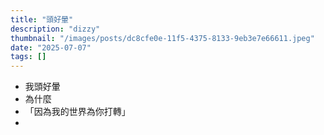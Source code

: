 ```yaml
---
title: "頭好暈"
description: "dizzy"
thumbnail: "/images/posts/dc8cfe0e-11f5-4375-8133-9eb3e7e66611.jpeg"
date: "2025-07-07"
tags: []
---
```

- 我頭好暈
- 為什麼
- 「因為我的世界為你打轉」
- 
